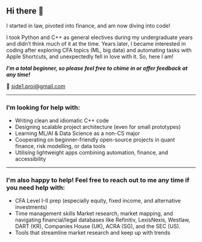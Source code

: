 ## Hi there 👋

I started in law, pivoted into finance, and am now diving into code!

I took Python and C++ as general electives during my undergraduate years and didn’t think much of it at the time. Years later, I became interested in coding after exploring CFA topics (ML, big data) and automating tasks with Apple Shortcuts, and unexpectedly fell in love with it. So, here I am! 

***I'm a total beginner, so please feel free to chime in or offer feedback at any time!*** 

📧 side1.proj@gmail.com

---
### I’m looking for help with:
- Writing clean and idiomatic C++ code
- Designing scalable project architecture (even for small prototypes)
- Learning ML/AI & Data Science as a non-CS major
- Cooperating on beginner-friendly open-source projects in quant finance, risk modelling, or data tools
- Utilising lightweight apps combining automation, finance, and accessibility

---
### I'm also happy to help! Feel free to reach out to me any time if you need help with:

- CFA Level I-II prep (especially equity, fixed income, and alternative investments)
- Time management skills
  Market research, market mapping, and navigating financial/legal databases like Refinitiv, LexisNexis, Westlaw, DART (KR), Companies House (UK), ACRA (SG), and the SEC (US).
- Tools that streamline market research and keep up with trends
  

<!--
**soyulcodes/soyulcodes** is a ✨ _special_ ✨ repository because its `README.md` (this file) appears on your GitHub profile.

Here are some ideas to get you started:

- 🔭 I’m currently working on ...
- 🌱 I’m currently learning ...
- 👯 I’m looking to collaborate on ...
- 🤔 I’m looking for help with ...
- 💬 Ask me about ...
- 📫 How to reach me: ...
- 😄 Pronouns: ...
- ⚡ Fun fact: ...
-->
